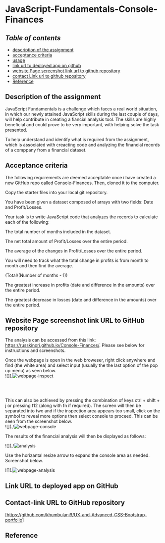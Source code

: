 # JavaScript-Fundamentals-Console-Finances

## **_Table of contents_** 

* [description of the assignment](#description-of-the-assignment)
* [acceptance criteria](#acceptance-criteria)
* [usage](#usage)
* [link url to deployed app on github](#link-url-to-deployed-app-on-github)
* [website Page screenshot link url to github repository](#website-page-screenshot-link-url-to-github-repository)
* [contact Link url to github repository](#contact-link-url-to-github-repository)
* [Reference](#Reference)

## Description of the assignment

JavaScript Fundamentals is a challenge which faces a real world situation, in which our newly attained JavaScript skills during the last couple of days, will help contribute in creating a fiancial analysis tool. The skills are highly beneficial and could prove to be very important, with helping solve the task presented. 

To help understand and identify what is required from the assignment, which is associated with creacting code and analyzing the financial records of a comppany from a financial dataset. 

## Acceptance criteria

The following requirements are deemed acceptable once i have created a new GitHub repo called Console-Finances. Then, cloned it to the computer.

Copy the starter files into your local git repository.

You have been given a dataset composed of arrays with two fields: Date and Profit/Losses.

Your task is to write JavaScript code that analyzes the records to calculate each of the following:

The total number of months included in the dataset.

The net total amount of Profit/Losses over the entire period.

The average of the changes in Profit/Losses over the entire period.

You will need to track what the total change in profits is from month to month and then find the average.

(Total/(Number of months - 1))

The greatest increase in profits (date and difference in the amounts) over the entire period.

The greatest decrease in losses (date and difference in the amounts) over the entire period.

## Website Page screenshot link URL to GitHub repository

The analysis can be accessed from this link: https://russkinori.github.io/Console-Finances/. Please see below for instructions and screenshots.

Once the webpage is open in the web broweser, right click anywhere and find (the white area) and select input (usually the the last option of the pop up menu) as seen below.
<br>
![](.![webpage-inspect](https://github.com/khumbulani9/JavaScript-Fundamentals-Console-Finances/assets/146132836/4394e94d-83da-4b27-9ba8-bdd855c9b2b6)

<br>
<br>

This can also be achieved by pressing the combination of keys ctrl + shift + j or pressing f12 (along with fn if required). The screen will then be separated into two and if the inspection area appears too small, click on the symbol to reveal more options then select console to proceed. This can be seen from the screenshot below.
<br>
![](./![webpage-console](https://github.com/khumbulani9/JavaScript-Fundamentals-Console-Finances/assets/146132836/df7ebb03-58d8-47fe-b92a-54fa94c9a9f9)
<br>

The results of the financial analysis will then be displayed as follows:
<br>

![](./![analysis](https://github.com/khumbulani9/JavaScript-Fundamentals-Console-Finances/assets/146132836/866ef2b4-5385-44bc-9762-c50a518e93bf)

Use the horizantal resize arrow to expand the console area as needed. Screenshot below.
<br>

![](.![webpage-analysis](https://github.com/khumbulani9/JavaScript-Fundamentals-Console-Finances/assets/146132836/82db038e-bf86-4e07-97b2-b6cd42ae1734)



## Link URL to deployed app on GitHub

## Contact-link URL to GitHub repository

[https://github.com/khumbulani9/UX-and-Advanced-CSS-Bootstrap-portfolio]

## Reference
